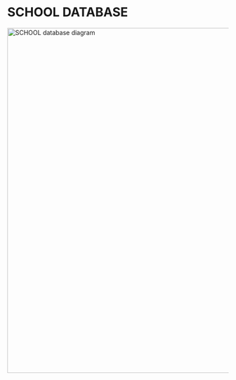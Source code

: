 # SCHOOL DATABASE

<img width="786" alt="SCHOOL database diagram" src="https://user-images.githubusercontent.com/99530400/176436237-3be577fd-50d8-4d8e-90c8-d2f1550101fd.png">
